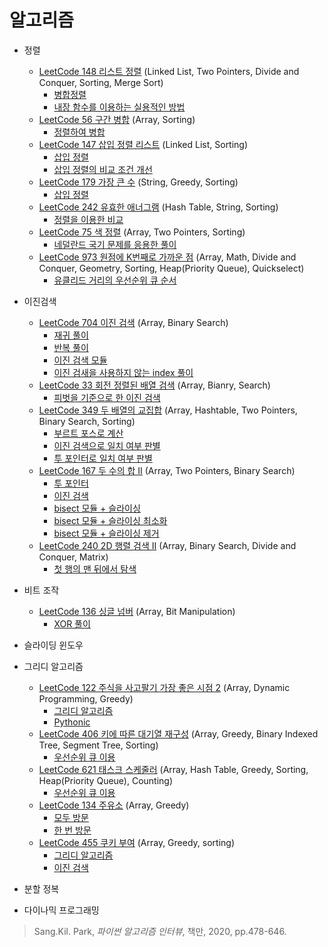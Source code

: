 # 알고리즘

* 정렬
  * [LeetCode 148 리스트 정렬](https://leetcode.com/problems/sort-list/) (Linked List, Two Pointers, Divide and Conquer, Sorting, Merge Sort)
    * [병합정렬](https://github.com/chokwonsik/Coding_Interview/blob/main/Algorithm/Sorting/58_148_Sort-List/58_148_merge-sort.py)
    * [내장 함수를 이용하는 실용적인 방법](https://github.com/chokwonsik/Coding_Interview/blob/main/Algorithm/Sorting/58_148_Sort-List/58_148_sort.py)
  * [LeetCode 56 구간 병합](https://leetcode.com/problems/merge-intervals/) (Array, Sorting)
    * [정렬하여 병합](https://github.com/chokwonsik/Coding_Interview/blob/main/Algorithm/Sorting/59_56_Merge-Intervals/59_56_merge-sorted.py)
  * [LeetCode 147 삽입 정렬 리스트](https://leetcode.com/problems/insertion-sort-list/) (Linked List, Sorting) 
    * [삽입 정렬](https://github.com/chokwonsik/Coding_Interview/blob/main/Algorithm/Sorting/60_147_Insertion-Sort-List/60_147_insertion.py)
    * [삽입 정렬의 비교 조건 개선](https://github.com/chokwonsik/Coding_Interview/blob/main/Algorithm/Sorting/60_147_Insertion-Sort-List/60_147_insertion_Improving.py)
  * [LeetCode 179 가장 큰 수](https://leetcode.com/problems/largest-number/) (String, Greedy, Sorting)
    * [삽입 정렬](https://github.com/chokwonsik/Coding_Interview/blob/main/Algorithm/Sorting/61_179_Largest-Number/61_179_insertion.py)
  * [LeetCode 242 유효한 애너그램](https://leetcode.com/problems/valid-anagram/) (Hash Table, String, Sorting)
    * [정렬을 이용한 비교](https://github.com/chokwonsik/Coding_Interview/blob/main/Algorithm/Sorting/62_242_Valid-Anagram/62_242_Pythonic.py)
  * [LeetCode 75 색 정렬](https://leetcode.com/problems/sort-colors/) (Array, Two Pointers, Sorting)
    * [네덜란드 국기 문제를 응용한 풀이](https://github.com/chokwonsik/Coding_Interview/blob/main/Algorithm/Sorting/63_75_Sort-Colors/63_75_Dutch-National-Flag-Problem.py)
  * [LeetCode 973 원점에 K번째로 가까운 점](https://leetcode.com/problems/k-closest-points-to-origin/) (Array, Math, Divide and Conquer, Geometry, Sorting, Heap(Priority Queue), Quickselect)
    * [유클리드 거리의 우선순위 큐 순서](https://github.com/chokwonsik/Coding_Interview/blob/main/Algorithm/Sorting/64_973_K-Closest-Points-to-Origin/64_973_Euclidean-Distanc.py)
    

* 이진검색 
  * [LeetCode 704 이진 검색](https://leetcode.com/problems/binary-search/) (Array, Binary Search)
      * [재귀 풀이](https://github.com/chokwonsik/Coding_Interview/blob/main/Algorithm/Binary-Search/65_704_Binary-Search/65_704_recursion.py)
      * [반복 풀이](https://github.com/chokwonsik/Coding_Interview/blob/main/Algorithm/Binary-Search/65_704_Binary-Search/65_704_repeat.py)
      * [이진 검색 모듈](https://github.com/chokwonsik/Coding_Interview/blob/main/Algorithm/Binary-Search/65_704_Binary-Search/65_704_bisect.py)
      * [이진 검새을 사용하지 않는 index 풀이](https://github.com/chokwonsik/Coding_Interview/blob/main/Algorithm/Binary-Search/65_704_Binary-Search/65_704_index.py)
  * [LeetCode 33 회전 정렬된 배열 검색](https://leetcode.com/problems/search-in-rotated-sorted-array/) (Array, Bianry, Search)
    * [피벗을 기준으로 한 이진 검색](https://github.com/chokwonsik/Coding_Interview/blob/main/Algorithm/Binary-Search/66_33_Search-in-Rotated-Sorted-Array/66_33_pivot.py)
  * [LeetCode 349 두 배열의 교집합](https://leetcode.com/problems/intersection-of-two-arrays/) (Array, Hashtable, Two Pointers, Binary Search, Sorting)
    * [부르트 포스로 계산](https://github.com/chokwonsik/Coding_Interview/blob/main/Algorithm/Binary-Search/67_349_Intersection-of-Two-Arrays/67_349_Brute-Force.py)
    * [이진 검색으로 일치 여부 판별](https://github.com/chokwonsik/Coding_Interview/blob/main/Algorithm/Binary-Search/67_349_Intersection-of-Two-Arrays/67_349_binary-search.py)
    * [투 포인터로 일치 여부 판별](https://github.com/chokwonsik/Coding_Interview/blob/main/Algorithm/Binary-Search/67_349_Intersection-of-Two-Arrays/67_349_two-pointer.py)
  * [LeetCode 167 두 수의 합 II](https://leetcode.com/problems/two-sum-ii-input-array-is-sorted/) (Array, Two Pointers, Binary Search)
    * [투 포인터](https://github.com/chokwonsik/Coding_Interview/blob/main/Algorithm/Binary-Search/68_167_Two%20Sum-II-Input-Array-Is-Sorted/68_167_two-pointers.py)
    * [이진 검색](https://github.com/chokwonsik/Coding_Interview/blob/main/Algorithm/Binary-Search/68_167_Two%20Sum-II-Input-Array-Is-Sorted/68_167_binary-serach.py) 
    * [bisect 모듈 + 슬라이싱](https://github.com/chokwonsik/Coding_Interview/blob/main/Algorithm/Binary-Search/68_167_Two%20Sum-II-Input-Array-Is-Sorted/68_167_bisect%26slicing.py)
    * [bisect 모듈 + 슬라이싱 최소화](https://github.com/chokwonsik/Coding_Interview/blob/main/Algorithm/Binary-Search/68_167_Two%20Sum-II-Input-Array-Is-Sorted/68_167_bisect%26slicing-minimization.py)
    * [bisect 모듈 + 슬라이싱 제거](https://github.com/chokwonsik/Coding_Interview/blob/main/Algorithm/Binary-Search/68_167_Two%20Sum-II-Input-Array-Is-Sorted/68_167_bisect.py)
  * [LeetCode 240 2D 행렬 검색 II](https://leetcode.com/problems/search-a-2d-matrix-ii/) (Array, Binary Search, Divide and Conquer, Matrix)
    * [첫 행의 맨 뒤에서 탐색](https://github.com/chokwonsik/Coding_Interview/blob/main/Algorithm/Binary-Search/69_240_Search-a-2D-Matrix-II/69_240_binary-serach.py)
* 비트 조작
  * [LeetCode 136 싱글 넘버](https://leetcode.com/problems/single-number/description/) (Array, Bit Manipulation)
    * [XOR 풀이](https://github.com/chokwonsik/Coding_Interview/tree/main/Algorithm)


* 슬라이딩 윈도우 


* 그리디 알고리즘  
  * [LeetCode 122 주식을 사고팔기 가장 좋은 시점 2](https://leetcode.com/problems/best-time-to-buy-and-sell-stock-ii/) (Array, Dynamic Programming, Greedy)
    * [그리디 알고리즘](https://github.com/chokwonsik/Coding_Interview/blob/main/Algorithm/Greedy-Algorithm/78_122_Best-Time-to-Buy-and-Sell-Stock-II/78_122_greedy.py)
    * [Pythonic](https://github.com/chokwonsik/Coding_Interview/blob/main/Algorithm/Greedy-Algorithm/78_122_Best-Time-to-Buy-and-Sell-Stock-II/78_122_pythonic.py)
  * [LeetCode 406 키에 따른 대기열 재구성](https://leetcode.com/problems/queue-reconstruction-by-height/) (Array, Greedy, Binary Indexed Tree, Segment Tree, Sorting)
    * [우선순위 큐 이용](https://github.com/chokwonsik/Coding_Interview/blob/main/Algorithm/Greedy-Algorithm/79_406_Queue-Reconstruction-by-Height/79_406_priority-queue.py)
  * [LeetCode 621 태스크 스케줄러](https://leetcode.com/problems/task-scheduler/) (Array, Hash Table, Greedy, Sorting, Heap(Priority Queue), Counting)
    * [우선순위 큐 이용](https://github.com/chokwonsik/Coding_Interview/blob/main/Algorithm/Greedy-Algorithm/80_621_Task-Scheduler/80_621_priority-queue.py)
  * [LeetCode 134 주유소](https://leetcode.com/problems/gas-station/) (Array, Greedy)
    * [모두 방문](https://github.com/chokwonsik/Coding_Interview/blob/main/Algorithm/Greedy-Algorithm/81_134_Gas-Station/81_134_a-visit.py)
    * [한 번 방문](https://github.com/chokwonsik/Coding_Interview/blob/main/Algorithm/Greedy-Algorithm/81_134_Gas-Station/81_134_visit-all.py)
  * [LeetCode 455 쿠키 부여](https://leetcode.com/problems/assign-cookies/) (Array, Greedy, sorting)
    * [그리디 알고리즘](https://github.com/chokwonsik/Coding_Interview/blob/main/Algorithm/Greedy-Algorithm/82_455_Assign-Cookies/82_455_greedy.py)
    * [이진 검색](https://github.com/chokwonsik/Coding_Interview/blob/main/Algorithm/Greedy-Algorithm/82_455_Assign-Cookies/82_455_binary-search.py) 
 
* 분할 정복 


* 다이나믹 프로그래밍

>Sang.Kil. Park, _파이썬 알고리즘 인터뷰_, 책만, 2020, pp.478-646.